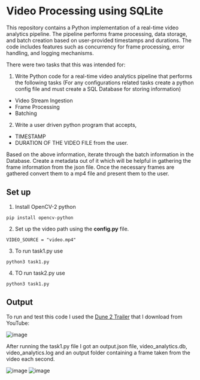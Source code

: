 
# Video Processing using SQLite

This repository contains a Python implementation of a real-time video analytics pipeline. The pipeline performs frame processing, data storage, and batch creation based on user-provided timestamps and durations. The code includes features such as concurrency for frame processing, error handling, and logging mechanisms.

There were two tasks that this was intended for:

1. Write Python code for a real-time video analytics pipeline that performs the following tasks (For any configurations related tasks create a python config file and must create a SQL Database for storing information)

- Video Stream Ingestion
- Frame Processing
- Batching

2. Write a user driven python program that accepts,

- TIMESTAMP
- DURATION OF THE VIDEO FILE from the user.

Based on the above information, iterate through the batch information in the Database. Create a metadata out of it which will be helpful in gathering the frame information from the json file.
Once the necessary frames are gathered convert them to a mp4 file and present them to the user.

## Set up
1. Install OpenCV-2 python 
```
pip install opencv-python
```
2. Set up the video path using the **config.py** file.
```
VIDEO_SOURCE = "video.mp4"
```
3. To run task1.py use
```
python3 task1.py
```
4. TO run task2.py use
```
python3 task1.py
```

## Output

To run and test this code I used the [Dune 2 Trailer](https://www.youtube.com/watch?v=GMF7wbhBJKY) that I download from YouTube:

![image](https://github.com/omkmorendha/video_processing_to_database/assets/17925053/201c343b-9cd0-4a40-8a28-797aa1bdd580)


After running the task1.py file I got an output.json file, video_analytics.db, video_analytics.log and an output folder containing a frame taken from the video each second.

![image](https://github.com/omkmorendha/video_processing_to_database/assets/17925053/9558a77d-7cc9-42a5-be17-8488e38c5f2a)
![image](https://github.com/omkmorendha/video_processing_to_database/assets/17925053/83d2212d-9326-4143-b9e7-9b8e3074ce9c)
